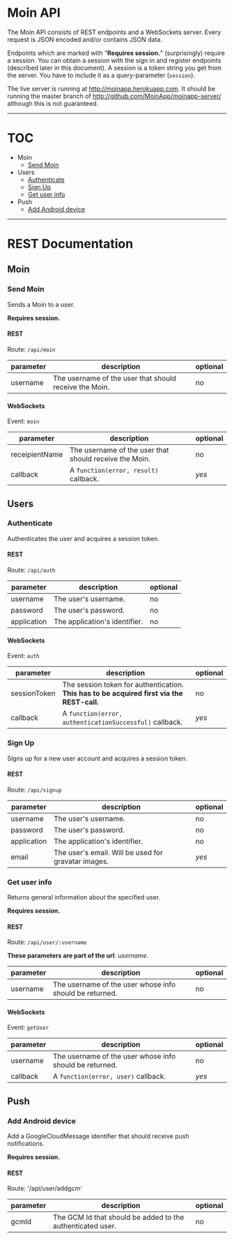 # Moin API

The Moin API consists of REST endpoints and a WebSockets server.
Every request is JSON encoded and/or contains JSON data.

Endpoints which are marked with "**Requires session.**" (surprisingly) require a session. You can obtain a session with the sign in and register endpoints (described later in this document).
A session is a token string you get from the server. You have to include it as a query-parameter (`session`).

The live server is running at http://moinapp.herokuapp.com. It should be running the master branch of http://github.com/MoinApp/moinapp-server/ although this is not guaranteed.

---

# TOC

* Moin
  * [Send Moin](#send-moin)
* Users
  * [Authenticate](#authenticate)
  * [Sign Up](#sign-up)
  * [Get user info](#get-user-info)
* Push
  * [Add Android device](#add-android-device)
  
---

# REST Documentation

## Moin

### Send Moin
Sends a Moin to a user.

**Requires session.**

#### REST
Route: `/api/moin`

|parameter|description|optional|
|---------|-----------|--------|
|username | The username of the user that should receive the Moin. | no |

#### WebSockets
Event: `moin`

|parameter|description|optional|
|---------|-----------|--------|
| receipientName | The username of the user that should receive the Moin. | no |
| callback | A `function(error, result)` callback. | *yes*

## Users

### Authenticate
Authenticates the user and acquires a session token.

#### REST
Route: `/api/auth`

|parameter|description|optional|
|---------|-----------|--------|
|username | The user's username. | no |
|password | The user's password. | no |
|application | The application's identifier. | no |

#### WebSockets
Event: `auth`

|parameter|description|optional|
|---------|-----------|--------|
|sessionToken | The session token for authentication. **This has to be acquired first via the REST-call.** | no |
|callback | A `function(error, authenticationSuccessful)` callback. | *yes* |

### Sign Up
Signs up for a new user account and acquires a session token.

#### REST
Route: `/api/signup`

|parameter|description|optional|
|---------|-----------|--------|
|username | The user's username. | no |
|password | The user's password. | no |
|application | The application's identifier. | no |
|email | The user's email. Will be used for gravatar images. | *yes* |

### Get user info
Returns general information about the specified user.

**Requires session.**

#### REST
Route: `/api/user/:username`

**These parameters are part of the url**: *username*.

|parameter|description|optional|
|---------|-----------|--------|
|username | The username of the user whose info should be returned. | no |

#### WebSockets
Event: `getUser`

|parameter|description|optional|
|---------|-----------|--------|
|username | The username of the user whose info should be returned. | no |
|callback | A `function(error, user)` callback. | *yes* |

## Push

### Add Android device
Add a GoogleCloudMessage identifier that should receive push notifications.

**Requires session.**

#### REST
Route: '/api/user/addgcm'

|parameter|description|optional|
|---------|-----------|--------|
|gcmId    | The GCM Id that should be added to the authenticated user. | no |
